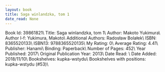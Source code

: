 ```yaml
---
layout: book
title: Saga winlandzka, tom 1
date_read: None
---
```


Book Id: 39861821\ 
Title: Saga winlandzka, tom 1\ 
Author: Makoto Yukimura\ 
Author l-f: Yukimura, Makoto\ 
Additional Authors: Radosław Bolałek\ 
ISBN: 8365520133\ 
ISBN13: 9788365520135\ 
My Rating: 0\ 
Average Rating: 4.41\ 
Publisher: Hanami\ 
Binding: Paperback\ 
Number of Pages: 452\ 
Year Published: 2017\ 
Original Publication Year: 2013\ 
Date Read: \ 
Date Added: 2018/11/10\ 
Bookshelves: kupka-wstydu\ 
Bookshelves with positions: kupka-wstydu (#53)\ 

